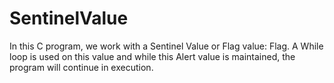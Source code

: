 # SentinelValue
In this C program, we work with a Sentinel Value or Flag value: Flag. A While loop is used on this value and while this Alert value is maintained, the program will continue in execution.
